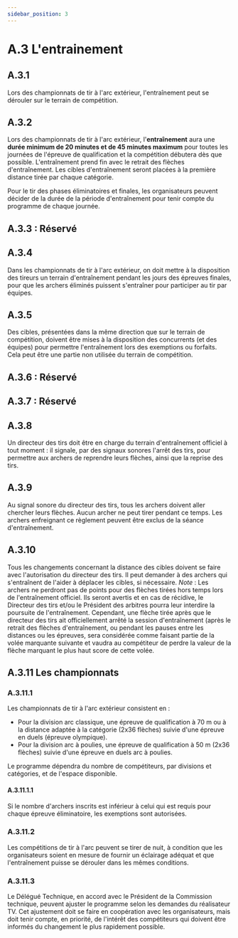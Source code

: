 ```yaml
---
sidebar_position: 3
---
```


# A.3 L'entrainement

## A.3.1

Lors des championnats de tir à l'arc extérieur, l'entraînement peut se dérouler sur le terrain de
compétition.

## A.3.2

Lors des championnats de tir à l'arc extérieur, l'**entraînement** aura une **durée minimum de 20 minutes et de 45 minutes maximum** pour toutes les journées de l'épreuve de qualification et la compétition
débutera dès que possible.
L'entraînement prend fin avec le retrait des flèches d'entraînement. Les cibles d'entraînement seront
placées à la première distance tirée par chaque catégorie.

Pour le tir des phases éliminatoires et finales, les organisateurs peuvent décider de la durée de la période
d'entraînement pour tenir compte du programme de chaque journée.

## A.3.3 : Réservé

## A.3.4

Dans les championnats de tir à l'arc extérieur, on doit mettre à la disposition des tireurs un terrain
d'entraînement pendant les jours des épreuves finales, pour que les archers éliminés puissent s'entraîner
pour participer au tir par équipes.

## A.3.5

Des cibles, présentées dans la même direction que sur le terrain de compétition, doivent être mises
à la disposition des concurrents (et des équipes) pour permettre l'entraînement lors des exemptions ou
forfaits. Cela peut être une partie non utilisée du terrain de compétition.

## A.3.6 : Réservé

## A.3.7 : Réservé

## A.3.8

Un directeur des tirs doit être en charge du terrain d'entraînement officiel à tout moment : il signale,
par des signaux sonores l'arrêt des tirs, pour permettre aux archers de reprendre leurs flèches, ainsi que
la reprise des tirs.

## A.3.9

Au signal sonore du directeur des tirs, tous les archers doivent aller chercher leurs flèches. Aucun
archer ne peut tirer pendant ce temps. Les archers enfreignant ce règlement peuvent être exclus de la
séance d'entraînement.

## A.3.10

Tous les changements concernant la distance des cibles doivent se faire avec l'autorisation du
directeur des tirs. Il peut demander à des archers qui s'entraînent de l'aider à déplacer les cibles, si
nécessaire.
_Note_ : Les archers ne perdront pas de points pour des flèches tirées hors temps lors de l'entraînement
officiel. Ils seront avertis et en cas de récidive, le Directeur des tirs et/ou le Président des arbitres pourra
leur interdire la poursuite de l'entraînement.
Cependant, une flèche tirée après que le directeur des tirs ait officiellement arrêté la session
d'entraînement (après le retrait des flèches d'entraînement, ou pendant les pauses entre les distances ou
les épreuves, sera considérée comme faisant partie de la volée marquante suivante et vaudra au
compétiteur de perdre la valeur de la flèche marquant le plus haut score de cette volée.

## A.3.11 Les championnats

### A.3.11.1

Les championnats de tir à l'arc extérieur consistent en :

- Pour la division arc classique, une épreuve de qualification à 70 m ou à la distance adaptée à la
  catégorie (2x36 flèches) suivie d'une épreuve en duels (épreuve olympique).
- Pour la division arc à poulies, une épreuve de qualification à 50 m (2x36 flèches) suivie d'une
  épreuve en duels arc à poulies.

Le programme dépendra du nombre de compétiteurs, par divisions et catégories, et de l'espace disponible.

#### A.3.11.1.1

Si le nombre d'archers inscrits est inférieur à celui qui est requis pour chaque épreuve
éliminatoire, les exemptions sont autorisées.

### A.3.11.2

Les compétitions de tir à l'arc peuvent se tirer de nuit, à condition que les organisateurs soient
en mesure de fournir un éclairage adéquat et que l'entraînement puisse se dérouler dans les mêmes
conditions.

### A.3.11.3

Le Délégué Technique, en accord avec le Président de la Commission technique, peuvent ajuster
le programme selon les demandes du réalisateur TV. Cet ajustement doit se faire en coopération avec les
organisateurs, mais doit tenir compte, en priorité, de l'intérêt des compétiteurs qui doivent être informés
du changement le plus rapidement possible.
